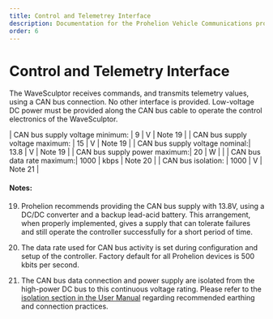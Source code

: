 ```yaml
---
title: Control and Telemetrey Interface
description: Documentation for the Prohelion Vehicle Communications protocol
order: 6
---
```


# Control and Telemetry Interface

The WaveSculptor receives commands, and transmits telemetry values, using a CAN bus connection.  No other interface is provided.  Low-voltage DC power must be provided along the CAN bus cable to operate the control electronics of the WaveSculptor.

| CAN bus supply voltage minimum: | 9 | V | Note 19 |
| CAN bus supply voltage maximum: | 15 | V | Note 19 |
| CAN bus supply voltage nominal:| 13.8 | V | Note 19 |
| CAN bus supply power maximum:| 20 | W |  |
| CAN bus data rate maximum:| 1000 | kbps | Note 20 |
| CAN bus isolation: | 1000 | V | Note 21 |

#### Notes:

19) Prohelion recommends providing the CAN bus supply with 13.8V, using a DC/DC converter and a backup lead-acid battery.  This arrangement, when properly implemented, gives a supply that can tolerate failures and still operate the controller successfully for a short period of time.

20) The data rate used for CAN bus activity is set during configuration and setup of the controller.  Factory default for all Prohelion devices is 500 kbits per second.

21) The CAN bus data connection and power supply are isolated from the high-power DC bus to this continuous voltage rating.  Please refer to the [isolation section in the User Manual](../User_Manual/55_High_Power_Connections.md) regarding recommended earthing and connection practices.
